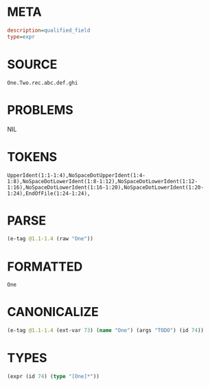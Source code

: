 # META
~~~ini
description=qualified_field
type=expr
~~~
# SOURCE
~~~roc
One.Two.rec.abc.def.ghi
~~~
# PROBLEMS
NIL
# TOKENS
~~~zig
UpperIdent(1:1-1:4),NoSpaceDotUpperIdent(1:4-1:8),NoSpaceDotLowerIdent(1:8-1:12),NoSpaceDotLowerIdent(1:12-1:16),NoSpaceDotLowerIdent(1:16-1:20),NoSpaceDotLowerIdent(1:20-1:24),EndOfFile(1:24-1:24),
~~~
# PARSE
~~~clojure
(e-tag @1.1-1.4 (raw "One"))
~~~
# FORMATTED
~~~roc
One
~~~
# CANONICALIZE
~~~clojure
(e-tag @1.1-1.4 (ext-var 73) (name "One") (args "TODO") (id 74))
~~~
# TYPES
~~~clojure
(expr (id 74) (type "[One]*"))
~~~

